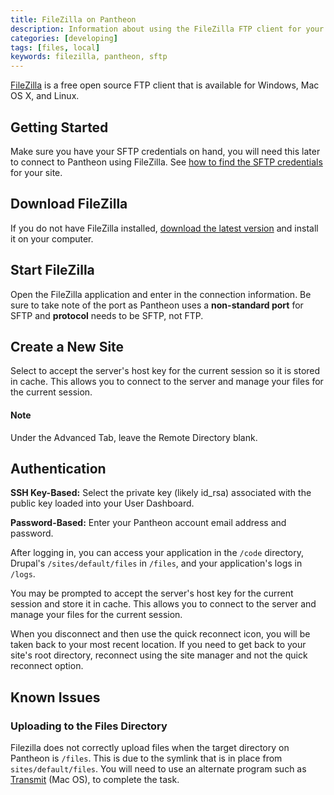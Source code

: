 ```yaml
---
title: FileZilla on Pantheon
description: Information about using the FileZilla FTP client for your Pantheon Drupal or Wordpress site.
categories: [developing]
tags: [files, local]
keywords: filezilla, pantheon, sftp
---
```

[FileZilla](https://FileZilla-project.org/) is a free open source FTP client that is available for Windows, Mac OS X, and Linux.

## Getting Started

Make sure you have your SFTP credentials on hand, you will need this later to connect to Pantheon using FileZilla. See [how to find the SFTP credentials](/docs/sftp#sftp-connection-information) for your site.

## Download FileZilla

If you do not have FileZilla installed, [download the latest version](https://FileZilla-project.org/) and install it on your computer.

## Start FileZilla

Open the FileZilla application and enter in the connection information. Be sure to take note of the port as Pantheon uses a **non-standard port** for SFTP and **protocol** needs to be SFTP, not FTP.<br />

## Create a New Site

Select to accept the server's host key for the current session so it is stored in cache. This allows you to connect to the server and manage your files for the current session.

<div class="alert alert-info" role="alert">
<h4>Note</h4>
Under the Advanced Tab, leave the Remote Directory blank.  </div>

## Authentication

**SSH Key-Based:** Select the private key (likely id_rsa) associated with the public key loaded into your User Dashboard.

**Password-Based:** Enter your Pantheon account email address and password.

After logging in, you can access your application in the `/code` directory, Drupal's `/sites/default/files` in `/files`, and your application's logs in `/logs`.

You may be prompted to accept the server's host key for the current session and store it in cache. This allows you to connect to the server and manage your files for the current session.

When you disconnect and then use the quick reconnect icon, you will be taken back to your most recent location.
If you need to get back to your site's root directory, reconnect using the site manager and not the quick reconnect option.

## Known Issues

### Uploading to the Files Directory
Filezilla does not correctly upload files when the target directory on Pantheon is `/files`. This is due to the symlink that is in place from `sites/default/files`. You will need to use an alternate program such as [Transmit](https://panic.com/transmit/) (Mac OS), to complete the task.  
